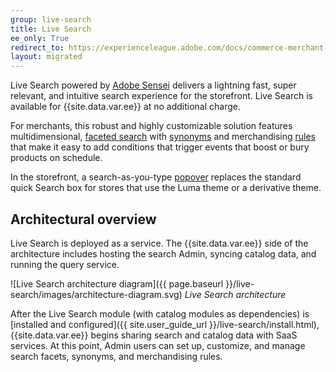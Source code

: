 ```yaml
---
group: live-search
title: Live Search
ee_only: True
redirect_to: https://experienceleague.adobe.com/docs/commerce-merchant-services/live-search/guide-overview.html?lang=en
layout: migrated
---
```


Live Search powered by [Adobe Sensei](https://www.adobe.com/sensei.html) delivers a lightning fast, super relevant, and intuitive search experience for the storefront. Live Search is available for {{site.data.var.ee}} at no additional charge.

For merchants, this robust and highly customizable solution features multidimensional, [faceted search](https://experienceleague.adobe.com/docs/commerce-merchant-services/live-search/live-search-admin/facets/facets.html) with [synonyms](https://experienceleague.adobe.com/docs/commerce-merchant-services/live-search/live-search-admin/synonyms/synonyms.html) and merchandising [rules](https://experienceleague.adobe.com/docs/commerce-merchant-services/live-search/live-search-admin/rules/rules.html) that make it easy to add conditions that trigger events that boost or bury products on schedule.

In the storefront, a search-as-you-type [popover](https://experienceleague.adobe.com/docs/commerce-merchant-services/live-search/live-search-storefront/storefront-popover.html) replaces the standard quick Search box for stores that use the Luma theme or a derivative theme.

## Architectural overview

Live Search is deployed as a service. The {{site.data.var.ee}} side of the architecture includes hosting the search Admin, syncing catalog data, and running the query service.

![Live Search architecture diagram]({{ page.baseurl }}/live-search/images/architecture-diagram.svg)
_Live Search architecture_

After the Live Search module (with catalog modules as dependencies) is [installed and configured]({{ site.user_guide_url }}/live-search/install.html), {{site.data.var.ee}} begins sharing search and catalog data with SaaS services. At this point, Admin users can set up, customize, and manage search facets, synonyms, and merchandising rules.
